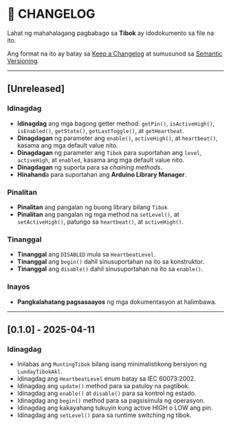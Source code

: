 # 📝 CHANGELOG

Lahat ng mahahalagang pagbabago sa **Tibok** ay idodokumento sa file na ito.

Ang format na ito ay batay sa [Keep a Changelog](https://keepachangelog.com/en/1.0.0/) at sumusunod sa [Semantic Versioning](https://semver.org/).

---

## [Unreleased]

### Idinagdag
- **Idinagdag** ang mga bagong getter method: `getPin()`, `isActiveHigh()`, `isEnabled()`, `getState()`, `getLastToggle()`, at `getHeartbeat`.
- **Dinagdagan** ng parameter ang `enable()`, `activeHigh()`, at `heartbeat()`, kasama ang mga default value nito.
- **Dinagdagan** ng parameter ang `Tibok` para suportahan ang `level`, `activeHigh`, at `enabled`, kasama ang mga default value nito.
- **Dinagdagan** ng suporta para sa *chaining  methods*.
- **Hinahand**a para suportahan ang **Arduino Library Manager**.

### Pinalitan
- **Pinalitan** ang pangalan ng buong library bilang `Tibok`
- **Pinalitan** ang pangalan ng mga method na `setLevel()`, at `setActiveHigh()`, patungo sa `heartbeat()`, at `activeHigh()`.

### Tinanggal
- **Tinanggal** ang `DISABLED` mula sa `HeartbeatLevel`.
- **Tinanggal** ang `begin()` dahil sinusuportahan na ito sa konstruktor.
- **Tinanggal** ang `disable()` dahil sinusuportahan na ito sa `enable()`.

### Inayos
- **Pangkalahatang pagsasaayos** ng mga dokumentasyon at halimbawa.

---

## [0.1.0] - 2025-04-11

### Idinagdag

- Inilabas ang `MuntingTibok` bilang isang minimalistikong bersiyon ng `LundayTibokAkl`.
- Idinagdag ang `HeartbeatLevel` enum batay sa IEC 60073:2002.
- Idinagdag ang `update()` method para sa patuloy na pagtibok.
- Idinagdag ang `enable()` at `disable()` para sa kontrol ng estado.
- Idinagdag ang `begin()` method para sa pagsisimula ng operasyon.
- Idinagdag ang kakayahang tukuyin kung active HIGH o LOW ang pin.
- Idinagdag ang `setLevel()` para sa runtime switching ng tibok.